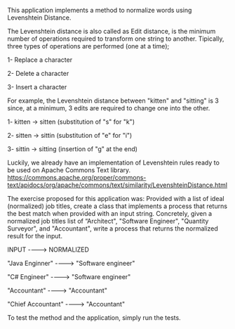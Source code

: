 This application implements a method to normalize words using Levenshtein Distance.

The Levenshtein distance is also called as Edit distance, is the minimum number of operations required to transform one string to another.
Tipically, three types of operations are performed (one at a time);

1- Replace a character

2- Delete a character

3- Insert a character

For example, the Levenshtein distance between "kitten" and "sitting" is 3 since, at a minimum, 3 edits are required to change one into the other.

1- kitten -> sitten (substitution of "s" for "k")

2- sitten -> sittin (substitution of "e" for "i")

3- sittin -> sitting (insertion of "g" at the end)

Luckily, we already have an implementation of Levenshtein rules ready to be used on Apache Commons Text library.
https://commons.apache.org/proper/commons-text/apidocs/org/apache/commons/text/similarity/LevenshteinDistance.html

The exercise proposed for this application was:
Provided with a list of ideal (normalized) job titles, create a class that implements a process that returns the best match when provided with an
input string.
Concretely, given a normalized job titles list of “Architect", "Software Engineer", "Quantity Surveyor", and "Accountant", write a process that
returns the normalized result for the input.

INPUT ----> NORMALIZED

"Java Enginner" ----> "Software engineer"

"C# Engineer" ----> "Software engineer"

"Accountant" ----> "Accountant"

"Chief Accountant" ----> "Accountant"

To test the method and the application, simply run the tests.
